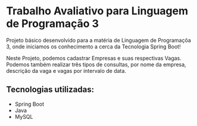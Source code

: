 # Trabalho Avaliativo para Linguagem de Programação 3

Projeto básico desenvolvido para a matéria de Linguagem de Programaçõa 3, onde iniciamos os conhecimento a cerca da Tecnologia Spring Boot!

Neste Projeto, podemos cadastrar Empresas e suas respectivas Vagas. Podemos também realizar três tipos de consultas, por nome da empresa, descrição da vaga e vagas por intervalo de data.

## Tecnologias utilizadas:

* Spring Boot
* Java
* MySQL
